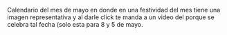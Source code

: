 Calendario del mes de mayo en donde en una festividad del mes tiene una imagen representativa y al darle click te manda a un video del porque se celebra tal fecha (solo esta para 8 y 5 de mayo.
